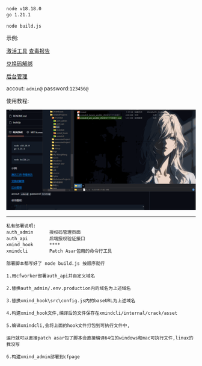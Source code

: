 ```
node v18.18.0
go 1.21.1 
```

```
node build.js
```

示例:

[激活工具](https://github.com/91xusir/91xmind/releases/tag/v1.0.0) [查毒报告](https://s.threatbook.com/report/file/08c4d2d9496b9429d2a14f3e99cf727f3acf9bb3d7070bbd8f21246ae9380965)

[兑换码解绑](https://xmind.aifake.xyz/ )

[后台管理](https://admin.xmind.aifake.xyz/ )

accout: `admin@`
password:`123456@`

使用教程:

![screenshots](README/screenshots.gif)

------

```
私有部署说明:
auth_admin      授权码管理页面
auth_api        后端授权验证接口
xmind_hook      ****
xmindcli        Patch Asar包用的命令行工具

部署脚本都写好了 node build.js 按顺序就行

1.用cfworker部署auth_api并自定义域名 

2.替换auth_admin/.env.production内的域名为上述域名

3.替换xmind_hook\src\config.js内的baseURL为上述域名

4.构建xmind_hook文件,编译后的文件保存在xmindcli/internal/crack/asset

5.编译xmindcli,会将上面的hook文件打包到可执行文件中,

运行就可以直接patch asar包了脚本会直接编译64位的windows和mac可执行文件,linux的我没写

6.构建xmind_admin部署到cfpage
```

